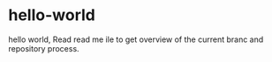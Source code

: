 hello-world
===========

hello world, Read read me ile to get overview of the current branc and repository process.
